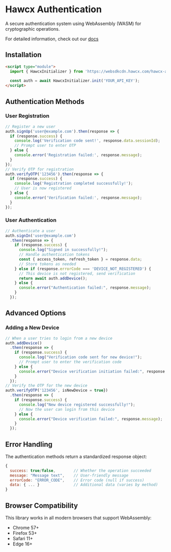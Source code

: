 
# Hawcx Authentication

A secure authentication system using WebAssembly (WASM) for cryptographic operations.

For detailed information, check out our [docs](https://docs.hawcx.com/js/quickstart)

## Installation

```html
<script type="module">
  import { HawcxInitializer } from 'https://websdkcdn.hawcx.com/hawcx-auth.esm.min.js';
  
  const auth = await HawcxInitializer.init('YOUR_API_KEY');
</script>
```

## Authentication Methods

### User Registration

```javascript
// Register a new user
auth.signUp('user@example.com').then(response => {
  if (response.success) {
    console.log('Verification code sent!', response.data.sessionId);
    // Prompt user to enter OTP
  } else {
    console.error('Registration failed:', response.message);
  }
});
// Verify OTP for registration
auth.verifyOTP('123456').then(response => {
  if (response.success) {
    console.log('Registration completed successfully!');
    // User is now registered
  } else {
    console.error('Verification failed:', response.message);
  }
});
```

### User Authentication

```javascript
// Authenticate a user
auth.signIn('user@example.com')
  .then(response => {
    if (response.success) {
      console.log("Signed in successfully!");
      // Handle authentication tokens
      const { access_token, refresh_token } = response.data;
      // Store tokens as needed
    } else if (response.errorCode === 'DEVICE_NOT_REGISTERED') {
      // This device is not registered, send verification
      return await auth.addDevice();
    } else {
      console.error("Authentication failed:", response.message);
    }
  });
```

## Advanced Options

### Adding a New Device

```javascript
// When a user tries to login from a new device
auth.addDevice()
  .then(response => {
    if (response.success) {
      console.log("Verification code sent for new device!");
      // Prompt user to enter the verification code
    } else {
      console.error("Device verification initiation failed:", response.message);
    }
  });
// Verify the OTP for the new device
auth.verifyOTP('123456', isNewDevice = true})
  .then(response => {
    if (response.success) {
      console.log("New device registered successfully!");
      // Now the user can login from this device
    } else {
      console.error("Device verification failed:", response.message);
    }
  });
```

## Error Handling

The authentication methods return a standardized response object:

```javascript
{
  success: true/false,        // Whether the operation succeeded
  message: "Message text",    // User-friendly message
  errorCode: "ERROR_CODE",    // Error code (null if success)
  data: { ... }               // Additional data (varies by method)
}
```

## Browser Compatibility

This library works in all modern browsers that support WebAssembly:

- Chrome 57+
- Firefox 53+
- Safari 11+
- Edge 16+
